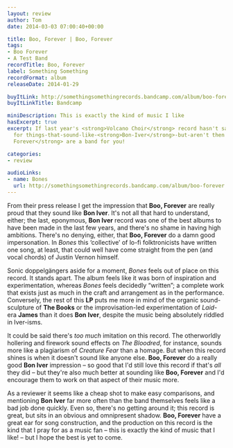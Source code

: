 ```yaml
---
layout: review
author: Tom
date: 2014-03-03 07:00:40+00:00

title: Boo, Forever | Boo, Forever
tags:
- Boo Forever
- A Test Band
recordTitle: Boo, Forever
label: Something Something
recordFormat: album
releaseDate: 2014-01-29

buyItLink: http://somethingsomethingrecords.bandcamp.com/album/boo-forever
buyItLinkTitle: Bandcamp

miniDescription: This is exactly the kind of music I like
hasExcerpt: true
excerpt: If last year's <strong>Volcano Choir</strong> record hasn't sated your apatite
  for things-that-sound-like-<strong>Bon-Iver</strong>-but-aren't then <strong>Boo,
  Forever</strong> are a band for you!

categories:
- review

audioLinks:
- name: Bones
  url: http://somethingsomethingrecords.bandcamp.com/album/boo-forever
---
```


From their press release I get the impression that **Boo, Forever** are really proud that they sound like **Bon Iver**. It's not all that hard to understand, either; the last, eponymous, **Bon Iver** record was one of the best albums to have been made in the last few years, and there's no shame in having high ambitions. There's no denying, either, that **Boo, Forever** do a damn good impersonation. In *Bones* this ‘collective’ of lo-fi folktronicists have written one song, at least, that could well have come straight from the pen (and vocal chords) of Justin Vernon himself.

Sonic doppelgängers aside for a moment, *Bones* feels out of place on this record. It stands apart. The album feels like it was born of inspiration and experimentation, whereas *Bones* feels decidedly “written”; a complete work that exists just as much in the craft and arrangement as in the performance. Conversely, the rest of this **LP** puts me more in mind of the organic sound-sculpture of **The Books** or the improvisation-led experimentation of *Laid*-era **James** than it does **Bon Iver**, despite the music being absolutely riddled in Iver-isms.

It could be said there's *too much* imitation on this record. The otherworldly hollering and firework sound effects on *The Bloodred*, for instance, sounds more like a plagiarism of *Creature Fear* than a homage. But when this record shines is when it doesn't sound like anyone else. **Boo, Forever** do a really good **Bon Iver** impression – so good that I'd still love this record if that's *all* they did – but they're also much better at sounding like **Boo, Forever** and I'd encourage them to work on that aspect of their music more.

As a reviewer it seems like a cheap shot to make easy comparisons, and mentioning **Bon Iver** far more often than the band themselves feels like a bad job done quickly. Even so, there's no getting around it; this record is great, but sits in an obvious and omnipresent shadow. **Boo, Forever** have a great ear for song construction, and the production on this record is the kind that I pray for as a music fan – this is exactly the kind of music that I like! – but I hope the best is yet to come.